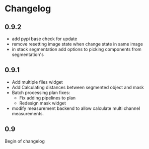 # Changelog 

## 0.9.2
- add pypi base check for update 
- remove resetting image state when change state in same image
- in stack segmentation add options to picking components from segmentation's      

## 0.9.1
- Add multiple files widget 
- Add Calculating distances between segmented object and mask
- Batch processing plan fixes: 
   - Fix adding pipelines to plan
   - Redesign mask widget
- modify measurement backend to allow calculate multi channel measurements. 

## 0.9
Begin of changelog 